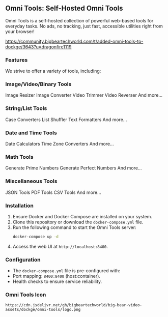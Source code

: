 ## Omni Tools: Self-Hosted Omni Tools

<!-- [![How to install Omni Tools on Dockge](https://img.youtube.com/vi/xQSz8w6Ee8c/0.jpg)](https://www.youtube.com/watch?v=xQSz8w6Ee8c) -->

Omni Tools is a self-hosted collection of powerful web-based tools for everyday tasks. No ads, no tracking, just fast, accessible utilities right from your browser!

https://community.bigbeartechworld.com/t/added-omni-tools-to-dockge/3643?u=dragonfire1119

### Features

We strive to offer a variety of tools, including:

### Image/Video/Binary Tools

Image Resizer
Image Converter
Video Trimmer
Video Reverser
And more...

### String/List Tools

Case Converters
List Shuffler
Text Formatters
And more...

### Date and Time Tools

Date Calculators
Time Zone Converters
And more...

### Math Tools

Generate Prime Numbers
Generate Perfect Numbers
And more...

### Miscellaneous Tools

JSON Tools
PDF Tools
CSV Tools
And more...

### Installation

1. Ensure Docker and Docker Compose are installed on your system.
2. Clone this repository or download the `docker-compose.yml` file.
3. Run the following command to start the Omni Tools server:
   ```bash
   docker-compose up -d
   ```
4. Access the web UI at `http://localhost:8400`.

### Configuration

- The `docker-compose.yml` file is pre-configured with:
- Port mapping: `8400:8400` (host:container).
- Health checks to ensure service reliability.

### Omni Tools Icon

```text
https://cdn.jsdelivr.net/gh/bigbeartechworld/big-bear-video-assets/dockge/omni-tools/logo.png
```
